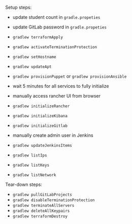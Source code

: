 
Setup steps:

- update student count in `gradle.propeties`
- update GitLab password in `gradle.propeties`

- `gradlew terraformApply`
- `gradlew activateTerminationProtection`
- `gradlew setHostname`
- `gradlew updateApt`

- `gradlew provisionPuppet` or `gradlew provisionAnsible`

- wait 5 minutes for all services to fully initialize 
- manually access rancher UI from browser

- `gradlew initializeRancher`
- `gradlew initializeKibana`
- `gradlew initializeGitlab`

- manually create admin user in Jenkins

- `gradlew updateJenkinsItems`
- `gradlew listIps`
- `gradlew listKeys`
- `gradlew listNetwork`

Tear-down steps:

- `gradlew pullGitLabProjects`
- `gradlew disableTerminationProtection`
- `gradlew terminateAllServers`
- `gradlew deleteAllKeypairs`
- `gradlew terraformDestroy`
